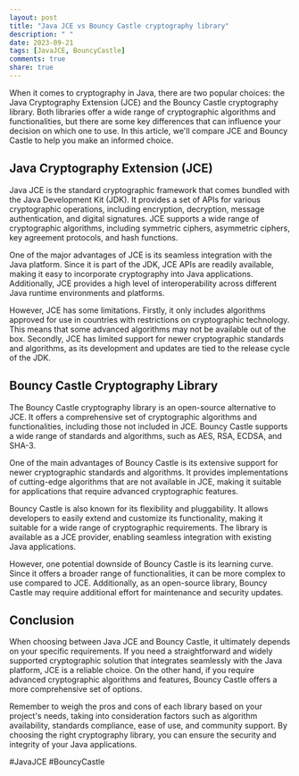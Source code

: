 ```yaml
---
layout: post
title: "Java JCE vs Bouncy Castle cryptography library"
description: " "
date: 2023-09-21
tags: [JavaJCE, BouncyCastle]
comments: true
share: true
---
```


When it comes to cryptography in Java, there are two popular choices: the Java Cryptography Extension (JCE) and the Bouncy Castle cryptography library. Both libraries offer a wide range of cryptographic algorithms and functionalities, but there are some key differences that can influence your decision on which one to use. In this article, we'll compare JCE and Bouncy Castle to help you make an informed choice.

## Java Cryptography Extension (JCE)

Java JCE is the standard cryptographic framework that comes bundled with the Java Development Kit (JDK). It provides a set of APIs for various cryptographic operations, including encryption, decryption, message authentication, and digital signatures. JCE supports a wide range of cryptographic algorithms, including symmetric ciphers, asymmetric ciphers, key agreement protocols, and hash functions.

One of the major advantages of JCE is its seamless integration with the Java platform. Since it is part of the JDK, JCE APIs are readily available, making it easy to incorporate cryptography into Java applications. Additionally, JCE provides a high level of interoperability across different Java runtime environments and platforms.

However, JCE has some limitations. Firstly, it only includes algorithms approved for use in countries with restrictions on cryptographic technology. This means that some advanced algorithms may not be available out of the box. Secondly, JCE has limited support for newer cryptographic standards and algorithms, as its development and updates are tied to the release cycle of the JDK.

## Bouncy Castle Cryptography Library

The Bouncy Castle cryptography library is an open-source alternative to JCE. It offers a comprehensive set of cryptographic algorithms and functionalities, including those not included in JCE. Bouncy Castle supports a wide range of standards and algorithms, such as AES, RSA, ECDSA, and SHA-3.

One of the main advantages of Bouncy Castle is its extensive support for newer cryptographic standards and algorithms. It provides implementations of cutting-edge algorithms that are not available in JCE, making it suitable for applications that require advanced cryptographic features.

Bouncy Castle is also known for its flexibility and pluggability. It allows developers to easily extend and customize its functionality, making it suitable for a wide range of cryptographic requirements. The library is available as a JCE provider, enabling seamless integration with existing Java applications.

However, one potential downside of Bouncy Castle is its learning curve. Since it offers a broader range of functionalities, it can be more complex to use compared to JCE. Additionally, as an open-source library, Bouncy Castle may require additional effort for maintenance and security updates.

## Conclusion

When choosing between Java JCE and Bouncy Castle, it ultimately depends on your specific requirements. If you need a straightforward and widely supported cryptographic solution that integrates seamlessly with the Java platform, JCE is a reliable choice. On the other hand, if you require advanced cryptographic algorithms and features, Bouncy Castle offers a more comprehensive set of options.

Remember to weigh the pros and cons of each library based on your project's needs, taking into consideration factors such as algorithm availability, standards compliance, ease of use, and community support. By choosing the right cryptography library, you can ensure the security and integrity of your Java applications.

#JavaJCE #BouncyCastle